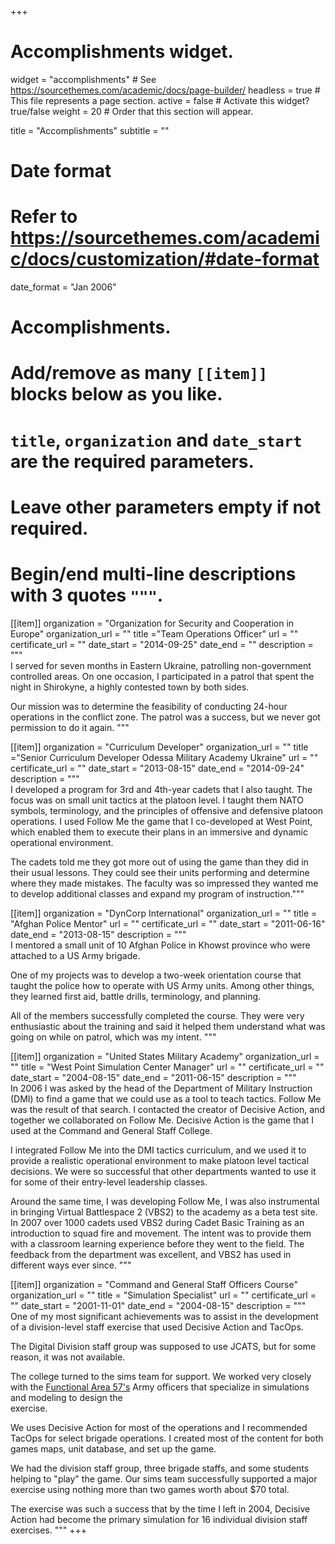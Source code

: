 +++
# Accomplishments widget.
widget = "accomplishments"  # See https://sourcethemes.com/academic/docs/page-builder/
headless = true  # This file represents a page section.
active = false  # Activate this widget? true/false
weight = 20  # Order that this section will appear.

title = "Accomplish&shy;ments"
subtitle = ""

# Date format
#   Refer to https://sourcethemes.com/academic/docs/customization/#date-format
date_format = "Jan 2006"

# Accomplishments.
#   Add/remove as many `[[item]]` blocks below as you like.
#   `title`, `organization` and `date_start` are the required parameters.
#   Leave other parameters empty if not required.
#   Begin/end multi-line descriptions with 3 quotes `"""`.

[[item]] 
organization = "Organization for Security and Cooperation in Europe" 
organization_url = "" 
title ="Team Operations Officer" 
url = ""
certificate_url = "" 
date_start = "2014-09-25" 
date_end = ""
description = """  
I served for seven months in Eastern Ukraine, patrolling non-government
controlled areas. On one occasion, I participated in a patrol that spent the
night in Shirokyne, a highly contested town by both sides. 

Our mission was to determine the feasibility of conducting 24-hour operations in
the conflict zone. The patrol was a success, but we never got permission to do
it again.
"""

[[item]] 
organization = "Curriculum Developer" 
organization_url = "" 
title ="Senior Curriculum Developer Odessa Military Academy Ukraine" 
url = ""
certificate_url = "" 
date_start = "2013-08-15" 
date_end = "2014-09-24"
description = """  
I developed a program for 3rd and 4th-year cadets that I also taught.
The focus was on small unit tactics at the platoon level. I taught them NATO
symbols, terminology, and the principles of offensive and defensive platoon
operations. I used Follow Me the game that I co-developed at West Point, which
enabled them to execute their plans in an immersive and dynamic operational
environment. 

The cadets told me they got more out of using the game than they
did in their usual lessons. They could see their units performing and determine
where they made mistakes. The faculty was so impressed they wanted me to develop
additional classes and expand my program of instruction."""

[[item]]
organization = "DynCorp International"
organization_url = ""
title = "Afghan Police Mentor"
url = ""
certificate_url = ""
date_start = "2011-06-16"
date_end = "2013-08-15"
description = """  
I mentored a small unit of 10 Afghan Police in Khowst province who were
attached to a US Army brigade. 
  
One of my projects was to develop a two-week orientation course that taught
the police how to operate with US Army units. Among other things, they learned
first aid, battle drills, terminology, and planning. 

All of the members successfully completed the course. They were very
enthusiastic about the training and said it helped them understand what was
going on while on patrol, which was my intent. """

[[item]]
organization = "United States Military Academy"
organization_url = ""
title = "West Point Simulation Center Manager"
url = ""
certificate_url = ""
date_start = "2004-08-15"
date_end = "2011-06-15"
description = """  
In 2006 I was asked by the head of the Department of Military Instruction
(DMI) to find a game that we could use as a tool to teach tactics. Follow Me
was the result of that search. I contacted the creator of Decisive Action, and
together we collaborated on Follow Me. Decisive Action is the game that I used
at the Command and General Staff College.

I integrated Follow Me into the DMI tactics curriculum, and we used it to
provide a realistic operational environment to make platoon level tactical
decisions. We were so successful that other departments wanted to use it for
some of their entry-level leadership classes.  

Around the same time, I was developing Follow Me, I was also instrumental in
bringing Virtual Battlespace 2 (VBS2) to the academy as a beta test site. In
2007 over 1000 cadets used VBS2 during Cadet Basic Training as an introduction
to squad fire and movement. The intent was to provide them with a classroom
learning experience before they went to the field. The feedback from the
department was excellent, and VBS2 has used in different ways ever since. """

[[item]]
organization = "Command and General Staff Officers Course"
organization_url = ""
title = "Simulation Specialist"
url = ""
certificate_url = ""
date_start = "2001-11-01"
date_end = "2004-08-15"
description = """  
One of my most significant achievements was to assist in the development of a
division-level staff exercise that used Decisive Action and TacOps.  

The Digital Division staff group was supposed to use JCATS, but for some reason,
it was not available.

The college turned to the sims team for support. We worked very closely with the
[Functional Area 57's](https://www.csiac.org/certification/u-s-army-functional-area-57-fa57/)
Army officers that specialize in simulations and modeling to design the  
exercise.

We uses Decisive Action for most of the operations and I recommended TacOps for
select brigade operations. I created most of the content for both games maps,
unit database, and set up the game.  

We had the division staff group, three brigade staffs, and some students helping
to "play" the game. Our sims team successfully supported a major exercise using
nothing more than two games worth about $70 total.

The exercise was such a success that by the time I left in 2004, Decisive Action had
become the primary simulation for 16 individual division staff exercises. """
+++
